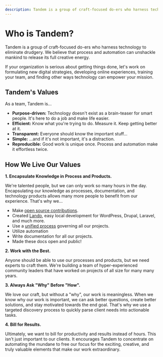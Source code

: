 ```yaml
---
description: Tandem is a group of craft-focused do-ers who harness technology to eliminate drudgery.
---
```

Who is Tandem?
==============

Tandem is a group of craft-focused do-ers who harness technology to eliminate drudgery. We believe that process and automation can unshackle mankind to release its full creative energy.

If your organization is serious about getting things done, let's work on formulating new digital strategies, developing online experiences, training your team, and finding other ways technology can empower your mission.

Tandem's Values
---------------

As a team, Tandem is...

* **Purpose-driven:** Technology doesn't exist as a brain-teaser for smart people. It's here to do a job and make life easier.
* **Efficient:** Know what you're trying to do. Measure it. Keep getting better at it.
* **Transparent:** Everyone should know the important stuff...
* **Simple:** ...and if it's not important, it's a distraction.
* **Reproducible:** Good work is unique once. Process and automation make it effortless twice.

How We Live Our Values
----------------------

**1. Encapsulate Knowledge in Process and Products.**

We're talented people, but we can only work so many hours in the day. Encapsulating our knowledge as processes, documentation, and technology products allows many more people to benefit from our experience. That's why we...

* Make [open source contributions](https://github.com/thinktandem).
* Created [Lando](https://www.github.com/lando/lando), easy local development for WordPress, Drupal, Laravel, and much more.
* Use a [unified process](https://docs.thinktandem.io/collab/process-workflow.html) governing all our projects.
* Utilize automation
* Write documentation for all our projects.
* Made these docs open and public!

**2. Work with the Best.**

Anyone should be able to use our processes and products, but we need experts to craft them. We're building a team of hyper-experienced community leaders that have worked on projects of all size for many many years.

**3. Always Ask "Why" Before "How".**

We love our craft, but without a "why", our work is meaningless. When we know why our work is important, we can ask better questions, create better solutions, and stay motivated towards the end goal. That's why we use a targeted discovery process to quickly parse client needs into actionable tasks.

**4. Bill for Results.**

Ultimately, we want to bill for productivity and results instead of hours. This isn't just important to our clients. It encourages Tandem to concentrate on automating the mundane to free our focus for the exciting, creative, and truly valuable elements that make our work extraordinary.
